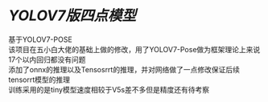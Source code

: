 # ***YOLOV7版四点模型***
基于YOLOV7-POSE  
该项目在五小白大佬的基础上做的修改，用了YOLOV7-Pose做为框架理论上来说17个以内回归都没有问题    
添加了onnx的推理以及Tensosrrt的推理，并对网络做了一点修改保证后续tensorrt模型的推理     
训练采用的是tiny模型速度相较于V5s差不多但是精度还有待考察  
